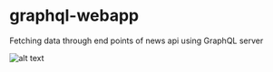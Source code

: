 # graphql-webapp

Fetching data through end points of news api using GraphQL server




![alt text](C:\Users\Subburaman\Downloads\ss1.png)
